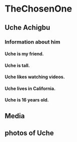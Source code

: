 # TheChosenOne
## Uche Achigbu
### Information about him 
#### Uche is my friend.
#### Uche is tall.
#### Uche likes watching videos.
#### Uche lives in California.
#### Uche is 16 years old.
## Media
## photos of Uche
